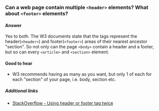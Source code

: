 ### Can a web page contain multiple `<header>` elements? What about `<footer>` elements?

#### Answer

Yes to both. The W3 documents state that the tags represent the header(`<header>`) and footer(`<footer>`) areas of their nearest ancestor "section". So not only can the page `<body>` contain a header and a footer, but so can every `<article>` and `<section>` element. 

#### Good to hear

* W3 recommends having as many as you want, but only 1 of each for each "section" of your page, i.e. body, section etc.

##### Additional links

* [StackOverflow - Using header or footer tag twice](https://stackoverflow.com/questions/4837269/html5-using-header-or-footer-tag-twice?utm_medium=organic&utm_source=google_rich_qa&utm_campaign=google_rich_qa)

<!-- tags: (html) -->

<!-- expertise: (0) -->
